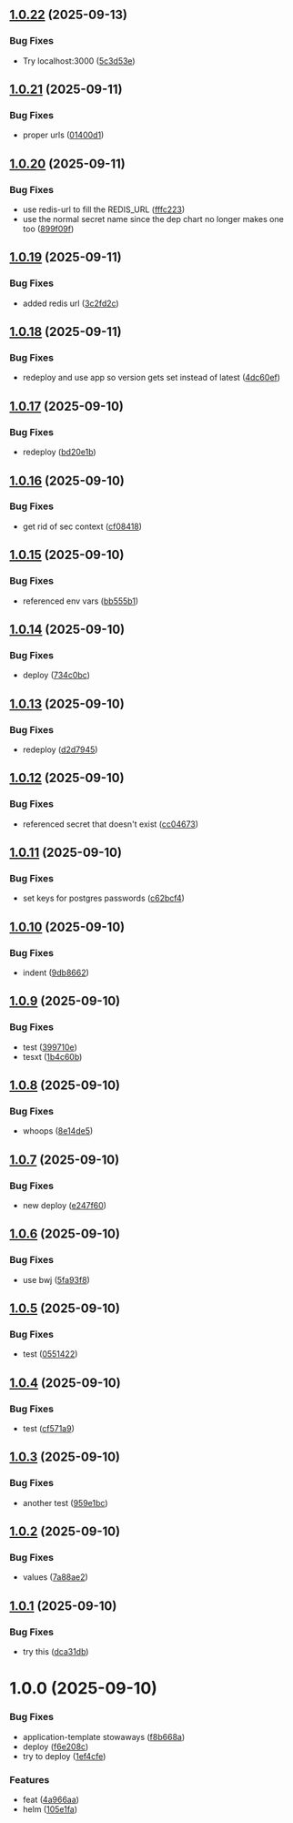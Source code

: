 ## [1.0.22](https://github.com/webgrip/postiz-application/compare/1.0.21...1.0.22) (2025-09-13)


### Bug Fixes

* Try localhost:3000 ([5c3d53e](https://github.com/webgrip/postiz-application/commit/5c3d53ef142f5a7b06c89ff2e849c8a2ff639d92))

## [1.0.21](https://github.com/webgrip/postiz-application/compare/1.0.20...1.0.21) (2025-09-11)


### Bug Fixes

* proper urls ([01400d1](https://github.com/webgrip/postiz-application/commit/01400d1683633445fcb97cda151ff55eec4b6743))

## [1.0.20](https://github.com/webgrip/postiz-application/compare/1.0.19...1.0.20) (2025-09-11)


### Bug Fixes

* use redis-url to fill the REDIS_URL ([fffc223](https://github.com/webgrip/postiz-application/commit/fffc2235537d5d404c81b49027828f165692e699))
* use the normal secret name since the dep chart no longer makes one too ([899f09f](https://github.com/webgrip/postiz-application/commit/899f09fcdd1e96df26c5c63166d35ee338fad891))

## [1.0.19](https://github.com/webgrip/postiz-application/compare/1.0.18...1.0.19) (2025-09-11)


### Bug Fixes

* added redis url ([3c2fd2c](https://github.com/webgrip/postiz-application/commit/3c2fd2cf2893acd67f520b00ecd2067b30fa09ca))

## [1.0.18](https://github.com/webgrip/postiz-application/compare/1.0.17...1.0.18) (2025-09-11)


### Bug Fixes

* redeploy and use app so version gets set instead of latest ([4dc60ef](https://github.com/webgrip/postiz-application/commit/4dc60eff7bf3b37d334a4389cb888282458270ee))

## [1.0.17](https://github.com/webgrip/postiz-application/compare/1.0.16...1.0.17) (2025-09-10)


### Bug Fixes

* redeploy ([bd20e1b](https://github.com/webgrip/postiz-application/commit/bd20e1b13b8c51673fc26d0efe7e8d2ce781ee34))

## [1.0.16](https://github.com/webgrip/postiz-application/compare/1.0.15...1.0.16) (2025-09-10)


### Bug Fixes

* get rid of sec context ([cf08418](https://github.com/webgrip/postiz-application/commit/cf0841841079a73343318a0e52d4ddf6be87a027))

## [1.0.15](https://github.com/webgrip/postiz-application/compare/1.0.14...1.0.15) (2025-09-10)


### Bug Fixes

* referenced env vars ([bb555b1](https://github.com/webgrip/postiz-application/commit/bb555b1a1ae79ad9c971ede8ec0257f8e05998db))

## [1.0.14](https://github.com/webgrip/postiz-application/compare/1.0.13...1.0.14) (2025-09-10)


### Bug Fixes

* deploy ([734c0bc](https://github.com/webgrip/postiz-application/commit/734c0bc8dd059593ab3c3af879ab8cdf67136546))

## [1.0.13](https://github.com/webgrip/postiz-application/compare/1.0.12...1.0.13) (2025-09-10)


### Bug Fixes

* redeploy ([d2d7945](https://github.com/webgrip/postiz-application/commit/d2d794596611a389710a23efe2364d93c57730f4))

## [1.0.12](https://github.com/webgrip/postiz-application/compare/1.0.11...1.0.12) (2025-09-10)


### Bug Fixes

* referenced secret that doesn't exist ([cc04673](https://github.com/webgrip/postiz-application/commit/cc0467390f3f45036b7f70ea7ecd0ef19b1236a2))

## [1.0.11](https://github.com/webgrip/postiz-application/compare/1.0.10...1.0.11) (2025-09-10)


### Bug Fixes

* set keys for postgres passwords ([c62bcf4](https://github.com/webgrip/postiz-application/commit/c62bcf40d122694627ac8dab12265fa8241fae90))

## [1.0.10](https://github.com/webgrip/postiz-application/compare/1.0.9...1.0.10) (2025-09-10)


### Bug Fixes

* indent ([9db8662](https://github.com/webgrip/postiz-application/commit/9db866202bae8147658cab78a2fce872ed46dfb2))

## [1.0.9](https://github.com/webgrip/postiz-application/compare/1.0.8...1.0.9) (2025-09-10)


### Bug Fixes

* test ([399710e](https://github.com/webgrip/postiz-application/commit/399710e3efb7caf10b81877f2bfb9f6b1f77d1a8))
* tesxt ([1b4c60b](https://github.com/webgrip/postiz-application/commit/1b4c60b9a2556eb39c4cdb4bb73c18e562df0de9))

## [1.0.8](https://github.com/webgrip/postiz-application/compare/1.0.7...1.0.8) (2025-09-10)


### Bug Fixes

* whoops ([8e14de5](https://github.com/webgrip/postiz-application/commit/8e14de58b1cf8145d564903df12ca511bc91a1c7))

## [1.0.7](https://github.com/webgrip/postiz-application/compare/1.0.6...1.0.7) (2025-09-10)


### Bug Fixes

* new deploy ([e247f60](https://github.com/webgrip/postiz-application/commit/e247f60079898050023fd182705357ba842e4efb))

## [1.0.6](https://github.com/webgrip/postiz-application/compare/1.0.5...1.0.6) (2025-09-10)


### Bug Fixes

* use bwj ([5fa93f8](https://github.com/webgrip/postiz-application/commit/5fa93f886e4bf54ac929e8e6163a291910d770d4))

## [1.0.5](https://github.com/webgrip/postiz-application/compare/1.0.4...1.0.5) (2025-09-10)


### Bug Fixes

* test ([0551422](https://github.com/webgrip/postiz-application/commit/0551422bda68e914188c5fdb8759c2b6ca9f3e08))

## [1.0.4](https://github.com/webgrip/postiz-application/compare/1.0.3...1.0.4) (2025-09-10)


### Bug Fixes

* test ([cf571a9](https://github.com/webgrip/postiz-application/commit/cf571a98501617ad01153ceb536b3eedc8f04fe7))

## [1.0.3](https://github.com/webgrip/postiz-application/compare/1.0.2...1.0.3) (2025-09-10)


### Bug Fixes

* another test ([959e1bc](https://github.com/webgrip/postiz-application/commit/959e1bcfc2b286038eb4e8838ca620ae5c53d466))

## [1.0.2](https://github.com/webgrip/postiz-application/compare/1.0.1...1.0.2) (2025-09-10)


### Bug Fixes

* values ([7a88ae2](https://github.com/webgrip/postiz-application/commit/7a88ae27b206817364536f76885d8965423cc724))

## [1.0.1](https://github.com/webgrip/postiz-application/compare/1.0.0...1.0.1) (2025-09-10)


### Bug Fixes

* try this ([dca31db](https://github.com/webgrip/postiz-application/commit/dca31db9989ce3a6138cb1f29831165331e19add))

# 1.0.0 (2025-09-10)


### Bug Fixes

* application-template stowaways ([f8b668a](https://github.com/webgrip/postiz-application/commit/f8b668a4e5a11a2285124e665983bfdddcd2f3db))
* deploy ([f6e208c](https://github.com/webgrip/postiz-application/commit/f6e208cda540afb279f002f58246841296854d08))
* try to deploy ([1ef4cfe](https://github.com/webgrip/postiz-application/commit/1ef4cfed1fe2ba3f6e2de30377fc2988c2862810))


### Features

* feat ([4a966aa](https://github.com/webgrip/postiz-application/commit/4a966aaec3e7f70cfc8c5086d981102ba86aac00))
* helm ([105e1fa](https://github.com/webgrip/postiz-application/commit/105e1fa7c7e358df92972ea13e014dbf21c2f12a))
